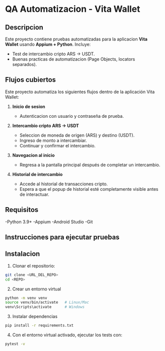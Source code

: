 # QA Automatizacion - Vita Wallet

## Descripcion
Este proyecto contiene pruebas automatizadas para la aplicacion **Vita Wallet** usando **Appium + Python**.
Incluye:

- Test de intercambio cripto ARS → USDT.
- Buenas practicas de automatizacion (Page Objects, locators separados).

## Flujos cubiertos
Este proyecto automatiza los siguientes flujos dentro de la aplicación Vita Wallet:
1. **Inicio de sesion**
   - Autenticacion con usuario y contraseña de prueba.

2. **Intercambio cripto ARS → USDT**
   - Seleccion de moneda de origen (ARS) y destino (USDT).
   - Ingreso de monto a intercambiar.
   - Continuar y confirmar el intercambio.

3. **Navegacion al inicio**
   - Regresa a la pantalla principal después de completar un intercambio.

4. **Historial de intercambio**
   - Accede al historial de transacciones cripto.
   - Espera a que el popup de historial esté completamente visible antes de interactuar.


## Requisitos
-Python 3.9+
-Appium
-Android Studio
-Git

## Instrucciones para ejecutar pruebas
## Instalacion
1. Clonar el repositorio:
```bash
git clone <URL_DEL_REPO>
cd <REPO>
```

2. Crear un entorno virtual
```bash
python -m venv venv
source venv/bin/activate   # Linux/Mac
venv\Scripts\activate      # Windows
```

3. Instalar dependencias
```bash
pip install -r requirements.txt
```

4. Con el entorno virtual activado, ejecutar los tests con:
```bash
pytest -v
```
